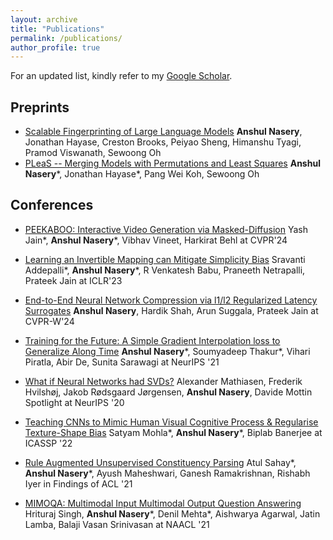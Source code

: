 ```yaml
---
layout: archive
title: "Publications"
permalink: /publications/
author_profile: true
---
```


For an updated list, kindly refer to my [Google Scholar](https://scholar.google.co.in/citations?user=lmvY2SMAAAAJ&hl=en).


## Preprints
* [Scalable Fingerprinting of Large Language Models](https://arxiv.org/abs/2502.07760)
  	**Anshul Nasery**, Jonathan Hayase, Creston Brooks, Peiyao Sheng, Himanshu Tyagi, Pramod Viswanath, Sewoong Oh
* [PLeaS -- Merging Models with Permutations and Least Squares](https://arxiv.org/abs/2407.02447)
	 **Anshul Nasery**\*, Jonathan Hayase\*,  Pang Wei Koh, Sewoong Oh
 	

## Conferences

* [PEEKABOO: Interactive Video Generation via Masked-Diffusion](https://arxiv.org/abs/2312.07509)
	Yash Jain\*, **Anshul Nasery**\*,  Vibhav Vineet, Harkirat Behl at CVPR'24
 
* [Learning an Invertible Mapping can Mitigate Simplicity Bias](https://arxiv.org/abs/2210.01360)
	Sravanti Addepalli\*, **Anshul Nasery**\*, R Venkatesh Babu, Praneeth Netrapalli, Prateek Jain at ICLR'23
* [End-to-End Neural Network Compression via l1/l2 Regularized Latency Surrogates](https://ieeexplore.ieee.org/document/10678112)
	**Anshul Nasery**, Hardik Shah, Arun Suggala, Prateek Jain at CVPR-W'24

* [Training for the Future: A Simple Gradient Interpolation loss to Generalize Along Time](https://openreview.net/forum?id=U7SBcmRf65)
**Anshul Nasery**\*, Soumyadeep Thakur\*, Vihari Piratla, Abir De, Sunita Sarawagi
at NeurIPS '21

* [What if Neural Networks had SVDs?](https://proceedings.neurips.cc/paper/2020/hash/d61e4bbd6393c9111e6526ea173a7c8b-Abstract.html)
Alexander Mathiasen, Frederik Hvilshøj, Jakob Rødsgaard Jørgensen, **Anshul Nasery**, Davide Mottin
 Spotlight at NeurIPS '20

* [Teaching CNNs to Mimic Human Visual Cognitive Process & Regularise Texture-Shape Bias](https://ieeexplore.ieee.org/abstract/document/9747796)
Satyam Mohla\*, **Anshul Nasery**\*, Biplab Banerjee
at ICASSP '22

* [Rule Augmented Unsupervised Constituency Parsing](https://aclanthology.org/2021.findings-acl.436/)
Atul Sahay\*, **Anshul Nasery**\*, Ayush Maheshwari, Ganesh Ramakrishnan, Rishabh Iyer
in Findings of ACL '21

* [MIMOQA: Multimodal Input Multimodal Output Question Answering](https://aclanthology.org/2021.naacl-main.418/)
Hrituraj Singh, **Anshul Nasery**\*, Denil Mehta\*, Aishwarya Agarwal, Jatin Lamba, Balaji Vasan Srinivasan
at NAACL '21


